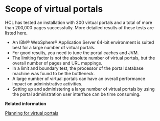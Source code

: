 # Scope of virtual portals

HCL has tested an installation with 300 virtual portals and a total of more than 200,000 pages successfully. More detailed results of these tests are listed here.

-   An IBM® WebSphere® Application Server 64-bit environment is suited best for a large number of virtual portals.
-   For good results, you need to tune the portal caches and JVM.
-   The limiting factor is not the absolute number of virtual portals, but the overall number of pages and URL mappings.
-   In a limit and boundary test, the processor of the portal database machine was found to be the bottleneck.
-   A large number of virtual portals can have an overall performance impact on administrative activities.
-   Setting up and administering a large number of virtual portals by using the portal administration user interface can be time consuming.


**Related information**  


[Planning for virtual portals](../admin-system/advppln.md)

